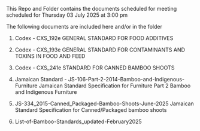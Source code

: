 
This Repo and Folder contains the documents scheduled for meeting scheduled for Thursday 03 July 2025 at 3:00 pm

The following documents are included here and/or in the folder

1. Codex - CXS_192e  GENERAL STANDARD FOR FOOD ADDITIVES

2. Codex - CXS_193e  GENERAL STANDARD FOR CONTAMINANTS AND TOXINS IN FOOD AND FEED

3. Codex - CXS_241e  STANDARD FOR CANNED BAMBOO SHOOTS


4. Jamaican Standard - JS-106-Part-2-2014-Bamboo-and-Indigenous-Furniture  Jamaican Standard Specification for Furniture Part 2 Bamboo and Indigenous Furniture


5. JS-334_2015-Canned_Packaged-Bamboo-Shoots-June-2025  Jamaican Standard Specification for Canned/Packaged bamboo shoots 


6. List-of-Bamboo-Standards_updated-February2025
